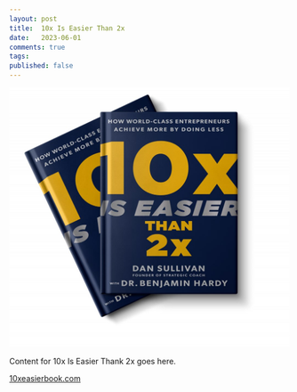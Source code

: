 ```yaml
---
layout: post
title:  10x Is Easier Than 2x
date:   2023-06-01
comments: true
tags: 
published: false
---
```


<a href="/blog/2023/06/01/10x-is-easier-than-2x/"><img src="/images/10x_is_easier_than_2x_sullivan_hardy.jpg" width="600" padding="10" alt="10x Is Easier Than 2x by Dan Sullivan and Dr Benjamin Hardy" title="10x Is Easier Than 2x by Dan Sullivan and Dr Benjamin Hardy" /></a>

<!--more--> 

Content for 10x Is Easier Thank 2x goes here.
 
[10xeasierbook.com](https://10xeasierbook.com/)